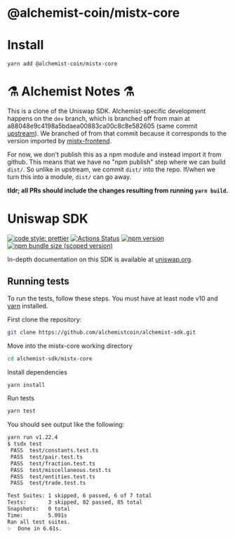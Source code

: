 # @alchemist-coin/mistx-core

# Install

```
yarn add @alchemist-coin/mistx-core
```

# ⚗ Alchemist Notes ⚗

This is a clone of the Uniswap SDK. Alchemist-specific development happens on the `dev` branch, which is branched off from main at a88048e9c4198a5bdaea00883ca00c8c8e582605 (same commit [upstream](https://github.com/Uniswap/uniswap-v2-sdk/commits/a88048e9c4198a5bdaea00883ca00c8c8e582605)). We branched of from that commit because it corresponds to the version imported by [mistx-frontend](https://github.com/alchemistcoin/mistx-frontend).

For now, we don't publish this as a npm module and instead import it from github. This means that we have no "npm publish" step where we can build `dist/`. So unlike in upstream, we commit `dist/` into the repo. If/when we turn this into a module, `dist/` can go away.

**tldr; all PRs should include the changes resulting from running `yarn build`.**


# Uniswap SDK

[![code style: prettier](https://img.shields.io/badge/code_style-prettier-ff69b4.svg?style=flat-square)](https://github.com/prettier/prettier)
[![Actions Status](https://github.com/Uniswap/uniswap-sdk/workflows/CI/badge.svg)](https://github.com/Uniswap/uniswap-sdk)
[![npm version](https://img.shields.io/npm/v/@uniswap/sdk/latest.svg)](https://www.npmjs.com/package/@uniswap/sdk/v/latest)
[![npm bundle size (scoped version)](https://img.shields.io/bundlephobia/minzip/@uniswap/sdk/latest.svg)](https://bundlephobia.com/result?p=@uniswap/sdk@latest)

In-depth documentation on this SDK is available at [uniswap.org](https://uniswap.org/docs/v2/SDK/getting-started/).

## Running tests

To run the tests, follow these steps. You must have at least node v10 and [yarn](https://yarnpkg.com/) installed.

First clone the repository:

```sh
git clone https://github.com/alchemistcoin/alchemist-sdk.git
```

Move into the mistx-core working directory

```sh
cd alchemist-sdk/mistx-core
```

Install dependencies

```sh
yarn install
```

Run tests

```sh
yarn test
```

You should see output like the following:

```sh
yarn run v1.22.4
$ tsdx test
 PASS  test/constants.test.ts
 PASS  test/pair.test.ts
 PASS  test/fraction.test.ts
 PASS  test/miscellaneous.test.ts
 PASS  test/entities.test.ts
 PASS  test/trade.test.ts

Test Suites: 1 skipped, 6 passed, 6 of 7 total
Tests:       3 skipped, 82 passed, 85 total
Snapshots:   0 total
Time:        5.091s
Ran all test suites.
✨  Done in 6.61s.
```
